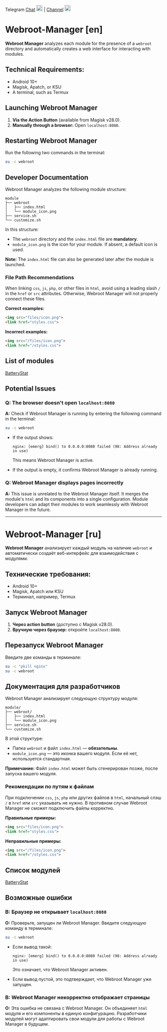Telegram [Chat](https://t.me/GhostCISProject_TaD) [<img src="https://img.icons8.com/color/48/000000/telegram-app.png" width="20"/>](https://t.me/GhostCISProject_TaD) | [Channel](https://t.me/GhostCISProject) [<img src="https://img.icons8.com/color/48/000000/telegram-app.png" width="20"/>](https://t.me/GhostCISProject)  

# Webroot-Manager [en] 

**Webroot Manager** analyzes each module for the presence of a `webroot` directory and automatically creates a web interface for interacting with modules.

## Technical Requirements:  
- Android 10+  
- Magisk, Apatch, or KSU  
- A terminal, such as Termux  

## Launching Webroot Manager  
1. **Via the Action Button** (available from Magisk v28.0).  
2. **Manually through a browser:** Open `localhost:8080`.  

## Restarting Webroot Manager  
Run the following two commands in the terminal:  

```bash
su -c webroot  
```

## Developer Documentation  
Webroot Manager analyzes the following module structure:  

```
module
├── webroot
│   ├── index.html
│   └── module_icon.png
├── service.sh
└── customize.sh
```

In this structure:  
- The `webroot` directory and the `index.html` file are **mandatory**.  
- `module_icon.png` is the icon for your module. If absent, a default icon is used.  

**Note:** The `index.html` file can also be generated later after the module is launched.  

### File Path Recommendations  
When linking `css`, `js`, `php`, or other files in `html`, avoid using a leading slash `/` in the `href` or `src` attributes. Otherwise, Webroot Manager will not properly connect these files.  

**Correct examples:**  
```html
<img src="files/icon.png">  
<link href="styles.css">
```  

**Incorrect examples:**  
```html
<img src="/files/icon.png">  
<link href="/styles.css">
```  

## List of modules
[BatteryStat](https://github.com/British377/BatteryStat)

## Potential Issues  

### **Q: The browser doesn't open `localhost:8080`**  
**A:** Check if Webroot Manager is running by entering the following command in the terminal:  
```bash
su -c webroot
```  

- If the output shows:  
  ```
  nginx: [emerg] bind() to 0.0.0.0:8080 failed (98: Address already in use)
  ```
  This means Webroot Manager is active. 

- If the output is empty, it confirms Webroot Manager is already running.  

### **Q: Webroot Manager displays pages incorrectly**  
**A:** This issue is unrelated to the Webroot Manager itself. It merges the module's `html` and its components into a single configuration. Module developers can adapt their modules to work seamlessly with Webroot Manager in the future.  

------------------------

# Webroot-Manager [ru] 

**Webroot Manager** анализирует каждый модуль на наличие `webroot` и автоматически создаёт веб-интерфейс для взаимодействия с модулями.  

## Технические требования:  
- Android 10+  
- Magisk, Apatch или KSU  
- Терминал, например, Termux  

## Запуск Webroot Manager  
1. **Через action button** (доступно с Magisk v28.0).  
2. **Вручную через браузер:** откройте `localhost:8080`.  

## Перезапуск Webroot Manager  
Введите две команды в терминале:  

```bash
su -c "pkill nginx"  
su -c webroot  
```  

## Документация для разработчиков  
Webroot Manager анализирует следующую структуру модуля:  

```
module/
├── webroot/
│   ├── index.html
│   └── module_icon.png
├── service.sh
└── customize.sh
```

В этой структуре:  
- Папка `webroot` и файл `index.html` — **обязательны**.  
- `module_icon.png` — это иконка вашего модуля. Если её нет, используется стандартная.  

**Примечание:** Файл `index.html` может быть сгенерирован позже, после запуска вашего модуля.  

### Рекомендации по путям к файлам  
При подключении `css`, `js`, `php` или других файлов в `html`, начальный слэш `/` в `href` или `src` указывать не нужно. В противном случае Webroot Manager не сможет подключить файлы корректно.  

**Правильные примеры:**  
```html
<img src="files/icon.png">  
<link href="styles.css">
```  

**Неправильные примеры:**  
```html
<img src="/files/icon.png">  
<link href="/styles.css">
```

## Список модулей
[BatteryStat](https://github.com/British377/BatteryStat)

## Возможные ошибки  

### **В: Браузер не открывает `localhost:8080`**  
**О:** Проверьте, запущен ли Webroot Manager. Введите следующую команду в терминале:  
```bash
su -c webroot
```  

- Если вывод такой:  
  ```
  nginx: [emerg] bind() to 0.0.0.0:8080 failed (98: Address already in use)
  ```
  Это означает, что Webroot Manager активен.  

- Если вывод пустой, это подтверждает, что Webroot Manager уже запущен.

### **В: Webroot Manager некорректно отображает страницы**  
**О:** Эта ошибка не связана с Webroot Manager. Он объединяет `html` модуля и его компоненты в единую конфигурацию. Разработчики модулей могут адаптировать свои модули для работы с Webroot Manager в будущем.  
